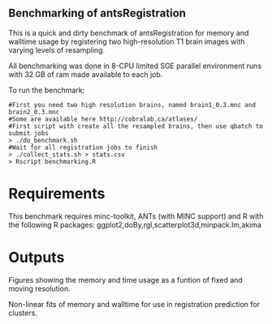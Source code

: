 Benchmarking of antsRegistration
--------------------------------

This is a quick and dirty benchmark of antsRegistration for memory and walltime usage
by registering two high-resolution T1 brain images with varying levels of resampling.

All benchmarking was done in 8-CPU limited SGE parallel environment runs with 32 GB
of ram made available to each job.

To run the benchmark:
```
#First you need two high resolution brains, named brain1_0.3.mnc and brain2_0.3.mnc
#Some are available here http://cobralab.ca/atlases/
#First script with create all the resampled brains, then use qbatch to submit jobs
> ./do_benchmark.sh
#Wait for all registration jobs to finish
> ./collect_stats.sh > stats.csv
> Rscript benchmarking.R
```

# Requirements

This benchmark requires minc-toolkit, ANTs (with MINC support) and R with the
following R packages: ggplot2,doBy,rgl,scatterplot3d,minpack.lm,akima

# Outputs

Figures showing the memory and time usage as a funtion of fixed and moving resolution.

Non-linear fits of memory and walltime for use in registration prediction for clusters.
